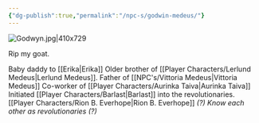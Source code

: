 ```yaml
---
{"dg-publish":true,"permalink":"/npc-s/godwin-medeus/"}
---
```


![Godwyn.jpg|410x729](/img/user/Images/Godwyn.jpg)

Rip my goat.

Baby daddy to [[Erika\|Erika]]
Older brother of [[Player Characters/Lerlund Medeus\|Lerlund Medeus]].
Father of [[NPC's/Vittoria Medeus\|Vittoria Medeus]]
Co-worker of [[Player Characters/Aurinka Taiva\|Aurinka Taiva]]
Initiated [[Player Characters/Barlast\|Barlast]] into the revolutionaries.
[[Player Characters/Rion B. Everhope\|Rion B. Everhope]] *(?) Know each other as revolutionaries (?)* 

